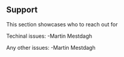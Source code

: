 ## Support

This section showcases who to reach out for

Techinal issues: -Martin Mestdagh

Any other issues: -Martin Mestdagh
